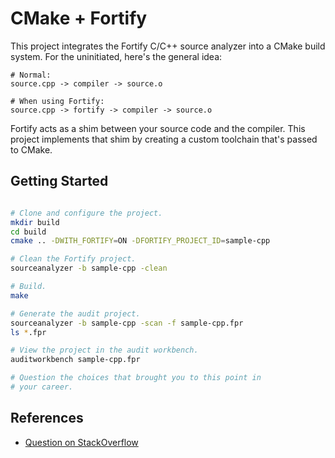 # CMake + Fortify
This project integrates the Fortify C/C++ source analyzer into a CMake build system.
For the uninitiated, here's the general idea:

```text
# Normal:
source.cpp -> compiler -> source.o

# When using Fortify:
source.cpp -> fortify -> compiler -> source.o
```

Fortify acts as a shim between your source code and the compiler.
This project implements that shim by creating a custom toolchain
that's passed to CMake.

## Getting Started
```bash

# Clone and configure the project.
mkdir build
cd build
cmake .. -DWITH_FORTIFY=ON -DFORTIFY_PROJECT_ID=sample-cpp

# Clean the Fortify project.
sourceanalyzer -b sample-cpp -clean

# Build.
make

# Generate the audit project.
sourceanalyzer -b sample-cpp -scan -f sample-cpp.fpr
ls *.fpr

# View the project in the audit workbench.
auditworkbench sample-cpp.fpr

# Question the choices that brought you to this point in
# your career.
```

## References
- [Question on StackOverflow](https://stackoverflow.com/questions/36428360/use-fortify-sourceanalyzer-with-cmake)